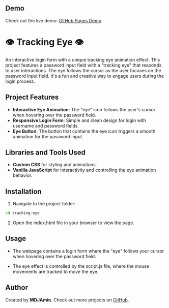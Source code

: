 ## Demo

Check out the live demo: [GitHub Pages Demo](https://mdjamin.github.io/Password_Input_Light/)

# 👁 Tracking Eye 👁

An interactive login form with a unique tracking eye animation effect. This project features a password input field with a "tracking eye" that responds to user interactions. The eye follows the cursor as the user focuses on the password input field. It's a fun and creative way to engage users during the login process.

## Project Features

- **Interactive Eye Animation**: The "eye" icon follows the user's cursor when hovering over the password field.
- **Responsive Login Form**: Simple and clean design for login with username and password fields.
- **Eye Button**: The button that contains the eye icon triggers a smooth animation for the password input.

## Libraries and Tools Used

- **Custom CSS** for styling and animations.
- **Vanilla JavaScript** for interactivity and controlling the eye animation behavior.

## Installation

1. Navigate to the project folder:

```bash
cd tracking-eye
```

2. Open the index.html file in your browser to view the page.

## Usage

- The webpage contains a login form where the "eye" follows your cursor when hovering over the password field.

- The eye effect is controlled by the script.js file, where the mouse movements are tracked to move the eye.

## Author

Created by **MDJAmin**. Check out more projects on [GitHub](https://github.com/MDJAmin).
